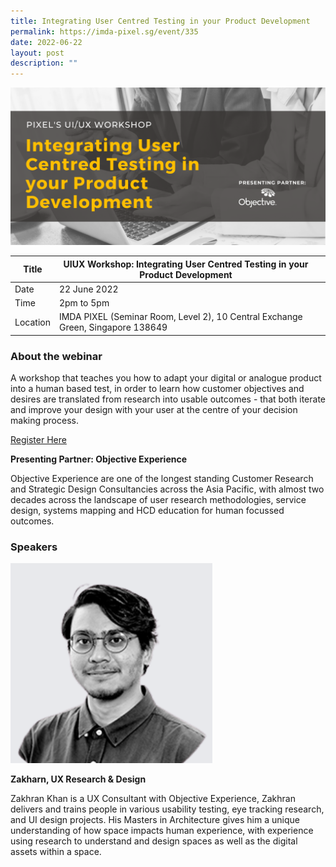 ```yaml
---
title: Integrating User Centred Testing in your Product Development
permalink: https://imda-pixel.sg/event/335
date: 2022-06-22
layout: post
description: ""
---
```


![Alt text for image on Isomer site](/images/ui-ux/UIUX22june.png)

| Title | UIUX Workshop: Integrating User Centred Testing in your Product Development | | 
| -------- | -------- | --------| 
| Date  | 22 June 2022  | 
| Time  | 2pm to 5pm  |
| Location  | IMDA PIXEL (Seminar Room, Level 2), 10 Central Exchange Green, Singapore 138649 |

### About the webinar 

A workshop that teaches you how to adapt your digital or analogue product into a human based test, in order to learn how customer objectives and desires are translated from research into usable outcomes - that both iterate and improve your design with your user at the centre of your decision making process.

[Register Here](https://imda-pixel.sg/event/335)

**Presenting Partner: Objective Experience**

Objective Experience are one of the longest standing Customer Research and Strategic Design Consultancies across the Asia Pacific, with almost two decades across the landscape of user research methodologies, service design, systems mapping and HCD education for human focussed outcomes.

### Speakers 

![Alt text for image on Isomer site](/images/ui-ux/Zakharn.png) 

**Zakharn, UX Research & Design**

Zakhran Khan is a UX Consultant with Objective Experience, Zakhran delivers and trains people in various usability testing, eye tracking research, and UI design projects. His Masters in Architecture gives him a unique understanding of how space impacts human experience, with experience using research to understand and design spaces as well as the digital assets within a space.
